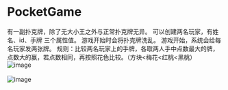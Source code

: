 # PocketGame
有一副扑克牌，除了无大小王之外与正常扑克牌无异。
可以创建两名玩家，有姓名、id、手牌 三个属性值。
游戏开始时会将扑克牌洗乱。
游戏开始，系统会给每名玩家发两张牌。
规则：比较两名玩家上的手牌，各取两人手中点数最大的牌，点数大的赢，若点数相同，再按照花色比较。（方块<梅花<红桃<黑桃）<br>
![image](https://user-images.githubusercontent.com/91240419/159116543-3d977aeb-1ab9-427b-bf90-880d545d026c.png)
<br><br>
![image](https://user-images.githubusercontent.com/91240419/159116556-d64eed34-5cd5-4b05-8e98-c17bb7d28a69.png)

